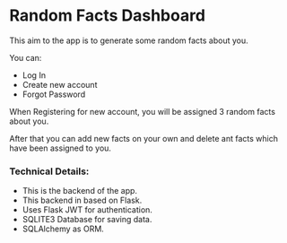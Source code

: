# Random Facts Dashboard

This aim to the app is to generate some random facts about you. 

You can:
- Log In
- Create new account
- Forgot Password

When Registering for new account, you will be assigned 3 random facts about you.

After that you can add new facts on your own and delete ant facts which have been assigned to you.

### Technical Details:
- This is the backend of the app.
- This backend in based on Flask.
- Uses Flask JWT for authentication.
- SQLITE3 Database for saving data.
- SQLAlchemy as ORM.